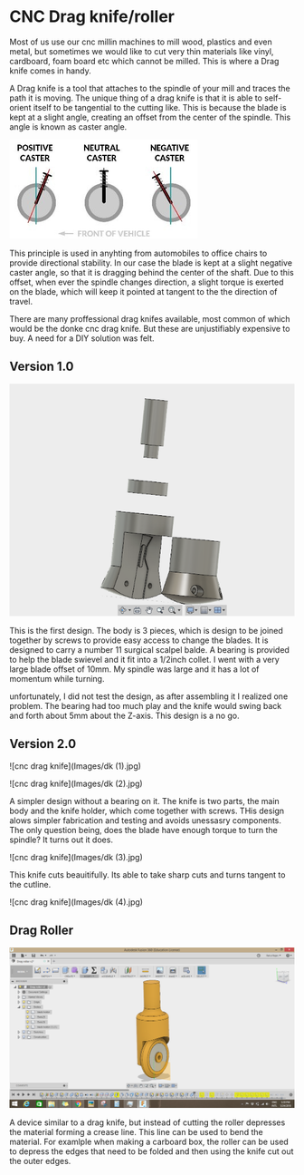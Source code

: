 # CNC Drag knife/roller

Most of us use our cnc millin machines to mill wood, plastics and even metal, but sometimes we would like to cut very thin materials like vinyl, cardboard, foam board etc which cannot be milled. This is where a Drag knife comes in handy.

A Drag knife is a tool that attaches to the spindle of your mill and traces the path it is moving. The unique thing of a drag knife is that it is able to self-orient itself to be tangential to the cutting like. This is because the blade is kept at a slight angle, creating an offset from the center of the spindle. This angle is known as caster angle.

![caster](Images/castor.jpg)

This principle is used in anyhting from automobiles to office chairs to provide directional stability. In our case the blade is kept at a slight negative caster angle, so that it is dragging behind the center of the shaft. Due to this offset, when ever the spindle changes direction, a slight torque is exerted on the blade, which will keep it pointed at tangent to the the direction of travel.

There are many proffessional drag knifes available, most common of which would be the donke cnc drag knife. But these are unjustifiably expensive to buy. A need for a DIY solution was felt.

## Version 1.0

![cnc drag knife](Images/v1.png)

This is the first design. The body is 3 pieces, which is design to be joined together by screws to provide easy access to change the blades. It is designed to carry a number 11 surgical scalpel balde. A bearing is provided to help the blade swievel and it fit into a 1/2inch collet. I went with a very large blade offset of 10mm. My spindle was large and it has a lot of momentum while turning.

unfortunately, I did not test the design, as after assembling it I realized one problem. The bearing had too much play and the knife would swing back and forth about 5mm about the Z-axis. This design is a no go.

## Version 2.0

![cnc drag knife](Images/dk (1).jpg)

![cnc drag knife](Images/dk (2).jpg)

A simpler design without a bearing on it. The knife is two parts, the main body and the knife holder, which come together with screws.
THis design alows simpler fabrication and testing and avoids unessasry components. The only question being, does the blade have enough torque to turn the spindle? It turns out it does. 

![cnc drag knife](Images/dk (3).jpg)

This knife cuts beauitifully. Its able to take sharp cuts and turns tangent to the cutline.

![cnc drag knife](Images/dk (4).jpg)


## Drag Roller
![cnc drag knife](Images/dr1.png)

A device similar to a drag knife, but instead of cutting the roller depresses the material forming a crease line. This line can be used to bend the material. For examlple when making a carboard box, the roller can be used to depress the edges that need to be folded and then using the knife cut out the outer edges.
